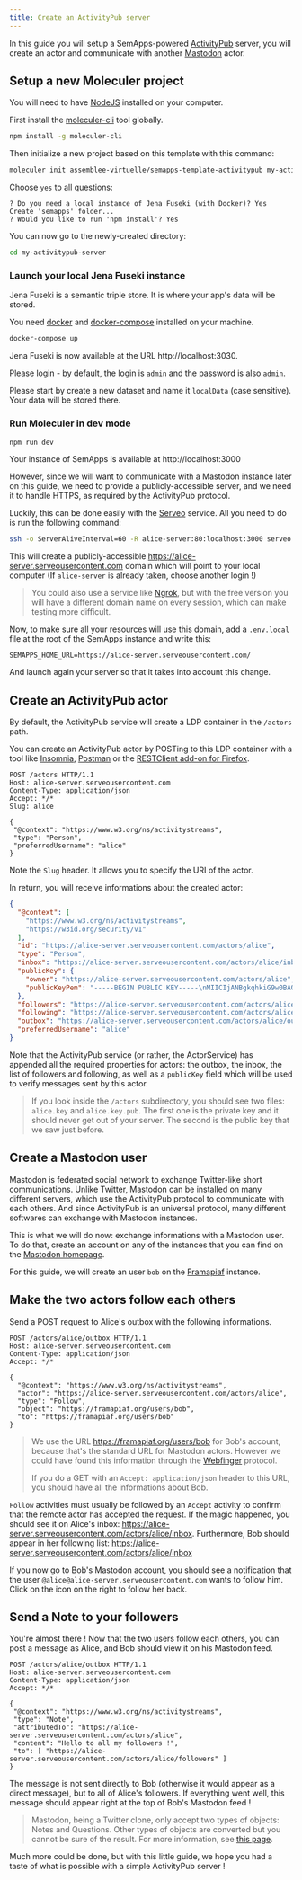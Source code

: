 ```yaml
---
title: Create an ActivityPub server
---
```


In this guide you will setup a SemApps-powered [ActivityPub](https://www.w3.org/TR/activitypub/) server, you will create an actor and communicate with another [Mastodon](https://joinmastodon.org/) actor.

## Setup a new Moleculer project

You will need to have [NodeJS](https://nodejs.org/en/) installed on your computer.

First install the [moleculer-cli](https://github.com/moleculerjs/moleculer-cli) tool globally.

```bash
npm install -g moleculer-cli
```

Then initialize a new project based on this template with this command:

```bash
moleculer init assemblee-virtuelle/semapps-template-activitypub my-activitypub-server
```

Choose `yes` to all questions:
```
? Do you need a local instance of Jena Fuseki (with Docker)? Yes
Create 'semapps' folder...
? Would you like to run 'npm install'? Yes
```

You can now go to the newly-created directory:

```bash
cd my-activitypub-server
```

### Launch your local Jena Fuseki instance

Jena Fuseki is a semantic triple store. It is where your app's data will be stored.

You need [docker](https://docs.docker.com/install/) and [docker-compose](https://docs.docker.com/compose/install/) installed on your machine.

```bash
docker-compose up
```

Jena Fuseki is now available at the URL http://localhost:3030.

Please login - by default, the login is `admin` and the password is also `admin`.

Please start by create a new dataset and name it `localData` (case sensitive). Your data will be stored there.

### Run Moleculer in dev mode

```bash
npm run dev
```

Your instance of SemApps is available at http://localhost:3000

However, since we will want to communicate with a Mastodon instance later on this guide, we need to provide a publicly-accessible server, and we need it to handle HTTPS, as required by the ActivityPub protocol.

Luckily, this can be done easily with the [Serveo](http://serveo.net) service. All you need to do is run the following command:

```bash
ssh -o ServerAliveInterval=60 -R alice-server:80:localhost:3000 serveo.net
```

This will create a publicly-accessible https://alice-server.serveousercontent.com domain which will point to your local computer (If `alice-server` is already taken, choose another login !)

> You could also use a service like [Ngrok](https://ngrok.com), but with the free version you will have a different domain name on every session, which can make testing more difficult.

Now, to make sure all your resources will use this domain, add a `.env.local` file at the root of the SemApps instance and write this:

```env
SEMAPPS_HOME_URL=https://alice-server.serveousercontent.com/
```

And launch again your server so that it takes into account this change.

## Create an ActivityPub actor

By default, the ActivityPub service will create a LDP container in the `/actors` path.

You can create an ActivityPub actor by POSTing to this LDP container with a tool like [Insomnia](https://insomnia.rest/), [Postman](https://www.postman.com/downloads/) or the [RESTClient add-on for Firefox](https://addons.mozilla.org/fr/firefox/addon/restclient/).

```
POST /actors HTTP/1.1
Host: alice-server.serveousercontent.com
Content-Type: application/json
Accept: */*
Slug: alice

{
 "@context": "https://www.w3.org/ns/activitystreams",
 "type": "Person",
 "preferredUsername": "alice"
}
```

Note the `Slug` header. It allows you to specify the URI of the actor.

In return, you will receive informations about the created actor:

```json
{
  "@context": [
    "https://www.w3.org/ns/activitystreams",
    "https://w3id.org/security/v1"
  ],
  "id": "https://alice-server.serveousercontent.com/actors/alice",
  "type": "Person",
  "inbox": "https://alice-server.serveousercontent.com/actors/alice/inbox",
  "publicKey": {
    "owner": "https://alice-server.serveousercontent.com/actors/alice",
    "publicKeyPem": "-----BEGIN PUBLIC KEY-----\nMIICIjANBgkqhkiG9w0BAQEFAAOCAg8AMIICCgKCAgEAy1cCXaqr99REmt2X9b3F\nOFJxuXXvhN+qe9qzyx9nVUtCPLUsAdEcstnUtvny9VOOyMoYa87yx21ns8PxQINE\nfKNlkHWc6zQrTfy8blEvcD7WGHLe2cWX9y5Lc604YsUhyWsmiBMAu2CPK80rQC/6\nXH4wKt2ad7GLO9lSlM2WNNUFehHgDHlNouNBUaxlpGVgcOpjjMSO/iQv6Xjbrfab\n/oukG47D7H+J66PE7R8kyjD9/tX5WwGkthLlzDAxoCNP4+DzBa2D5Wuu/dDJ50jc\nkDMnC07gjg2Zgs4PcKW5DF7ZOKBHtyUxgnabHjEYxSc7amy+enYONjNEzar2dkPD\nJL0OtRbMq28/J0/UCDEpH5hrTdi/7ja6aLlxX9Aqt6bc7TX0MQzVF7yCOJ4sjDDX\nnAF4fimUp2unedAgfexlacEky5HbDuBrEw6DiEmwgSrbhd8paS01haow5TSNSxgV\nUN/xPPb0XUqvuoeaAfoEuuPgRtsQ/zGoSVklx2h+dEbmPuS010pYQEwbucTFaGMH\nvE6aBs7UeMxmHKNkpqziU/G6DlVzrAp91vd3+BRwceyEtoY8ZczDrPSAyD+g9gSG\neRGQFBwpYuattfc6bzR4NdTv2S4pcdvP9q/an8GAMzFb0OwBYTXF1TQ4UtCylvpp\nruuVqWmyIXzM7v6gi1u3alsCAwEAAQ==\n-----END PUBLIC KEY-----\n"
  },
  "followers": "https://alice-server.serveousercontent.com/actors/alice/followers",
  "following": "https://alice-server.serveousercontent.com/actors/alice/following",
  "outbox": "https://alice-server.serveousercontent.com/actors/alice/outbox",
  "preferredUsername": "alice"
}
```

Note that the ActivityPub service (or rather, the ActorService) has appended all the required properties for actors: the outbox, the inbox, the list of followers and following, as well as a `publicKey` field which will be used to verify messages sent by this actor.

> If you look inside the `/actors` subdirectory, you should see two files: `alice.key` and `alice.key.pub`. The first one is the private key and it should never get out of your server. The second is the public key that we saw just before.

## Create a Mastodon user

Mastodon is federated social network to exchange Twitter-like short communications. Unlike Twitter, Mastodon can be installed on many different servers, which use the ActivityPub protocol to communicate with each others. And since ActivityPub is an universal protocol, many different softwares can exchange with Mastodon instances.

This is what we will do now: exchange informations with a Mastodon user. To do that, create an account on any of the instances that you can find on the [Mastodon homepage](https://joinmastodon.org).

For this guide, we will create an user `bob` on the [Framapiaf](https://framapiaf.org) instance. 

## Make the two actors follow each others

Send a POST request to Alice's outbox with the following informations.

```
POST /actors/alice/outbox HTTP/1.1
Host: alice-server.serveousercontent.com
Content-Type: application/json
Accept: */*

{
  "@context": "https://www.w3.org/ns/activitystreams",
  "actor": "https://alice-server.serveousercontent.com/actors/alice",
  "type": "Follow",
  "object": "https://framapiaf.org/users/bob",
  "to": "https://framapiaf.org/users/bob"
}
```

> We use the URL https://framapiaf.org/users/bob for Bob's account, because that's the standard URL for Mastodon actors. However we could have found this information through the [Webfinger](../packages/webfinger.md) protocol. 
>
> If you do a GET with an `Accept: application/json` header to this URL, you should have all the informations about Bob.

`Follow` activities must usually be followed by an `Accept` activity to confirm that the remote actor has accepted the request. If the magic happened, you should see it on Alice's inbox: https://alice-server.serveousercontent.com/actors/alice/inbox. Furthermore, Bob should appear in her following list: https://alice-server.serveousercontent.com/actors/alice/inbox

If you now go to Bob's Mastodon account, you should see a notification that the user `@alice@alice-server.serveousercontent.com` wants to follow him. Click on the icon on the right to follow her back.

## Send a Note to your followers

You're almost there ! Now that the two users follow each others, you can post a message as Alice, and Bob should view it on his Mastodon feed.

```
POST /actors/alice/outbox HTTP/1.1
Host: alice-server.serveousercontent.com
Content-Type: application/json
Accept: */*

{
 "@context": "https://www.w3.org/ns/activitystreams",
 "type": "Note",
 "attributedTo": "https://alice-server.serveousercontent.com/actors/alice",
 "content": "Hello to all my followers !",
 "to": [ "https://alice-server.serveousercontent.com/actors/alice/followers" ]
}
```

The message is not sent directly to Bob (otherwise it would appear as a direct message), but to all of Alice's followers. If everything went well, this message should appear right at the top of Bob's Mastodon feed !

> Mastodon, being a Twitter clone, only accept two types of objects: Notes and Questions. Other types of objects are converted but you cannot be sure of the result. For more information, see [this page](https://docs.joinmastodon.org/spec/activitypub/).

Much more could be done, but with this little guide, we hope you had a taste of what is possible with a simple ActivityPub server !
